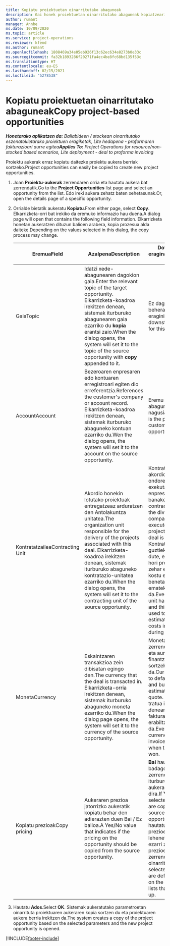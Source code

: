 ```yaml
---
title: Kopiatu proiektuetan oinarritutako abaguneak
description: Gai honek proiektuetan oinarritutako abaguneak kopiatzeari buruzko informazioa eskaintzen du Project Operations-en.
author: rumant
manager: Annbe
ms.date: 10/09/2020
ms.topic: article
ms.service: project-operations
ms.reviewer: kfend
ms.author: rumant
ms.openlocfilehash: 1808469a34e05eb926f13c62ec634e8273b0e33c
ms.sourcegitcommit: fa32b1893286f20271fa4ec4be8fc68bd135f53c
ms.translationtype: HT
ms.contentlocale: eu-ES
ms.lasthandoff: 02/15/2021
ms.locfileid: "5278538"
---
```

# <a name="copy-project-based-opportunities"></a><span data-ttu-id="28a7a-103">Kopiatu proiektuetan oinarritutako abaguneak</span><span class="sxs-lookup"><span data-stu-id="28a7a-103">Copy project-based opportunities</span></span>

<span data-ttu-id="28a7a-104">_**Honetarako aplikatzen da:** Baliabideen / stockean oinarritutako eszenatokietarako proiektuen eragiketak, Lite hedapena - proformaren fakturazioari aurre egitea_</span><span class="sxs-lookup"><span data-stu-id="28a7a-104">_**Applies To:** Project Operations for resource/non-stocked based scenarios, Lite deployment - deal to proforma invoicing_</span></span>


<span data-ttu-id="28a7a-105">Proiektu aukerak erraz kopiatu daitezke proiektu aukera berriak sortzeko.</span><span class="sxs-lookup"><span data-stu-id="28a7a-105">Project opportunities can easily be copied to create new project opportunities.</span></span> 

1. <span data-ttu-id="28a7a-106">Joan **Proiektu-aukerak** zerrendaren orria eta hautatu aukera bat zerrendatik.</span><span class="sxs-lookup"><span data-stu-id="28a7a-106">Go to the **Project Opportunities** list page and select an opportunity from the list.</span></span> <span data-ttu-id="28a7a-107">Edo ireki aukera zehatz baten xehetasunak.</span><span class="sxs-lookup"><span data-stu-id="28a7a-107">Or, open the details page of a specific opportunity.</span></span> 
2. <span data-ttu-id="28a7a-108">Orrialde bietatik aukeratu **Kopiatu**.</span><span class="sxs-lookup"><span data-stu-id="28a7a-108">From either page, select **Copy**.</span></span> <span data-ttu-id="28a7a-109">Elkarrizketa-orri bat irekiko da eremuko informazio hau duena.</span><span class="sxs-lookup"><span data-stu-id="28a7a-109">A dialog page will open that contains the following field information.</span></span> <span data-ttu-id="28a7a-110">Elkarrizketa honetan aukeratzen dituzun balioen arabera, kopia prozesua alda daiteke.</span><span class="sxs-lookup"><span data-stu-id="28a7a-110">Depending on the values selected in this dialog, the copy process may change.</span></span>

    | <span data-ttu-id="28a7a-111">**Eremua**</span><span class="sxs-lookup"><span data-stu-id="28a7a-111">**Field**</span></span> | <span data-ttu-id="28a7a-112">**Azalpena**</span><span class="sxs-lookup"><span data-stu-id="28a7a-112">**Description**</span></span> | <span data-ttu-id="28a7a-113">**Downstream eragina**</span><span class="sxs-lookup"><span data-stu-id="28a7a-113">**Downstream impact**</span></span> |
    | --- | --- | --- |
    | <span data-ttu-id="28a7a-114">Gaia</span><span class="sxs-lookup"><span data-stu-id="28a7a-114">Topic</span></span> | <span data-ttu-id="28a7a-115">Idatzi xede-abagunearen dagokion gaia.</span><span class="sxs-lookup"><span data-stu-id="28a7a-115">Enter the relevant topic of the target opportunity.</span></span> <span data-ttu-id="28a7a-116">Elkarrizketa-koadroa irekitzen denean, sistemak iturburuko abagunearen gaia ezarriko du **kopia** erantsi zaio.</span><span class="sxs-lookup"><span data-stu-id="28a7a-116">When the dialog opens, the system will set it to the topic of the source opportunity with **copy** appended to it.</span></span> | <span data-ttu-id="28a7a-117">Ez dago alor honen beherako eraginik.</span><span class="sxs-lookup"><span data-stu-id="28a7a-117">There's no downstream impact for this field.</span></span> |
    | <span data-ttu-id="28a7a-118">Account</span><span class="sxs-lookup"><span data-stu-id="28a7a-118">Account</span></span> | <span data-ttu-id="28a7a-119">Bezeroaren enpresaren edo kontuaren erregistroari egiten dio erreferentzia.</span><span class="sxs-lookup"><span data-stu-id="28a7a-119">References the customer's company or account record.</span></span> <span data-ttu-id="28a7a-120">Elkarrizketa-koadroa irekitzen denean, sistemak iturburuko abaguneko kontuan ezarriko du.</span><span class="sxs-lookup"><span data-stu-id="28a7a-120">Wen the dialog opens, the system will set it to the account on the source opportunity.</span></span> | <span data-ttu-id="28a7a-121">Eremu hau abagunearen bezero nagusia da.</span><span class="sxs-lookup"><span data-stu-id="28a7a-121">This field is the primary customer on the opportunity.</span></span> |
    | <span data-ttu-id="28a7a-122">Kontratatzailea</span><span class="sxs-lookup"><span data-stu-id="28a7a-122">Contracting Unit</span></span> | <span data-ttu-id="28a7a-123">Akordio honekin lotutako proiektuak entregatzeaz arduratzen den Antolakuntza unitatea.</span><span class="sxs-lookup"><span data-stu-id="28a7a-123">The organization unit responsible for the delivery of the projects associated with this deal.</span></span> <span data-ttu-id="28a7a-124">Elkarrizketa-koadroa irekitzen denean, sistemak iturburuko abaguneko kontratazio-unitatea ezarriko du.</span><span class="sxs-lookup"><span data-stu-id="28a7a-124">When the dialog opens, the system will set it to the contracting unit of the source opportunity.</span></span> | <span data-ttu-id="28a7a-125">Kontratazio-unitatea akordioa itxi ondoren proiektuak exekutatzen dituen enpresaren banaketa da.</span><span class="sxs-lookup"><span data-stu-id="28a7a-125">The contracting unit is the division of the company that executes the projects after the deal is closed.</span></span> <span data-ttu-id="28a7a-126">Kontratazio unitate guztiek moneta bat dute, eta moneta hori proiektuan zehar egindako kostu estimatuen eta benetakoen berri emateko erabiltzen da.</span><span class="sxs-lookup"><span data-stu-id="28a7a-126">Every contracting unit has a currency, and this currency is used to report estimated and actual costs incurred during the project.</span></span> |
    | <span data-ttu-id="28a7a-127">Moneta</span><span class="sxs-lookup"><span data-stu-id="28a7a-127">Currency</span></span> | <span data-ttu-id="28a7a-128">Eskaintzaren transakzioa zein dibisatan egingo den.</span><span class="sxs-lookup"><span data-stu-id="28a7a-128">The currency that the deal is transacted in.</span></span> <span data-ttu-id="28a7a-129">Elkarrizketa-orria irekitzen denean, sistemak iturburuko abaguneko moneta ezarriko du.</span><span class="sxs-lookup"><span data-stu-id="28a7a-129">When the dialog page opens, the system will set it to the currency of the source opportunity.</span></span> | <span data-ttu-id="28a7a-130">Moneta prezioen zerrenda lehenetsi eta aurrekontuaren finantza estimazioak sortzeko erabiltzen da.</span><span class="sxs-lookup"><span data-stu-id="28a7a-130">Currency is used to default a price list and build financial estimates on the quote.</span></span> <span data-ttu-id="28a7a-131">Azkenean, tratua irabazten denean bezeroari fakturatzeko erabiltzen da.</span><span class="sxs-lookup"><span data-stu-id="28a7a-131">Eventually, the currency is used to invoice the customer when the deal is won.</span></span> |
    | <span data-ttu-id="28a7a-132">Kopiatu prezioak</span><span class="sxs-lookup"><span data-stu-id="28a7a-132">Copy pricing</span></span> | <span data-ttu-id="28a7a-133">Aukeraren prezioa jatorrizko aukeratik kopiatu behar den adierazten duen Bai / Ez balioa.</span><span class="sxs-lookup"><span data-stu-id="28a7a-133">A Yes/No value that indicates if the pricing on the opportunity should be copied from the source opportunity.</span></span> | <span data-ttu-id="28a7a-134">**Bai** hautatuta badago, prezioen zerrendak iturburutik xede aukerara kopiatzen dira.</span><span class="sxs-lookup"><span data-stu-id="28a7a-134">If **Yes** is selected, price lists are copied from the source to the target opportunity.</span></span> <span data-ttu-id="28a7a-135">**Ez** hautatuta badago, prezioen zerrendak lehenetsita daude ezarri ziren azken prezioen zerrendetan oinarrituta.</span><span class="sxs-lookup"><span data-stu-id="28a7a-135">If **No** is selected, price lists are defaulted based on the latest price lists that were set up.</span></span> |

3. <span data-ttu-id="28a7a-136">Hautatu **Ados**.</span><span class="sxs-lookup"><span data-stu-id="28a7a-136">Select **OK**.</span></span> <span data-ttu-id="28a7a-137">Sistemak aukeratutako parametroetan oinarrituta proiektuaren aukeraren kopia sortzen du eta proiektuaren aukera berria irekitzen da.</span><span class="sxs-lookup"><span data-stu-id="28a7a-137">The system creates a copy of the project opportunity based on the selected parameters and the new project opportunity is opened.</span></span>


[!INCLUDE[footer-include](../includes/footer-banner.md)]